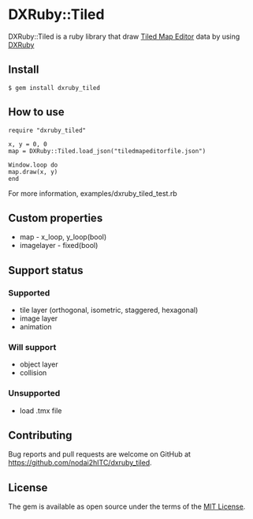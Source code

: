 # DXRuby::Tiled

DXRuby::Tiled is a ruby library that draw [Tiled Map Editor](http://www.mapeditor.org/) data by using [DXRuby](http://dxruby.osdn.jp/)


## Install

    $ gem install dxruby_tiled

	
## How to use

    require "dxruby_tiled"
    
    x, y = 0, 0
    map = DXRuby::Tiled.load_json("tiledmapeditorfile.json")
    
    Window.loop do
    map.draw(x, y)
    end

For more information, examples/dxruby_tiled_test.rb


## Custom properties

- map - x_loop, y_loop(bool)
- imagelayer - fixed(bool)

## Support status

### Supported

- tile layer (orthogonal, isometric, staggered, hexagonal)
- image layer
- animation

### Will support

- object layer
- collision

### Unsupported

- load .tmx file


## Contributing

Bug reports and pull requests are welcome on GitHub at https://github.com/nodai2hITC/dxruby_tiled.


## License

The gem is available as open source under the terms of the [MIT License](http://opensource.org/licenses/MIT).

